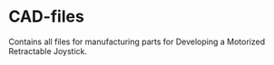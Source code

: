 # CAD-files

Contains all files for manufacturing parts for Developing a Motorized Retractable Joystick.
